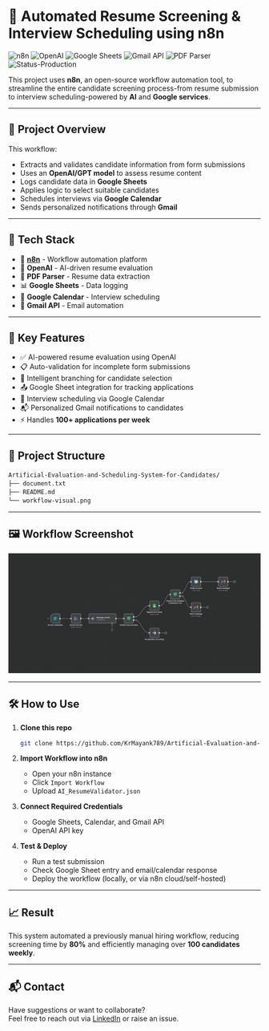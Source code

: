 # 📄 Automated Resume Screening & Interview Scheduling using n8n
![n8n](https://img.shields.io/badge/Automation-n8n-4E9DDE?logo=n8n&logoColor=white)
![OpenAI](https://img.shields.io/badge/AI%20Model-OpenAI-ffb400?logo=openai)
![Google Sheets](https://img.shields.io/badge/Data-Google%20Sheets-34A853?logo=google-sheets&logoColor=white)
![Gmail API](https://img.shields.io/badge/Email-Gmail%20API-D14836?logo=gmail&logoColor=white)
![PDF Parser](https://img.shields.io/badge/Resume-PDF%20Parser-lightgrey)
![Status-Production](https://img.shields.io/badge/Status-In%20Use-brightgreen)

This project uses **n8n**, an open-source workflow automation tool, to streamline the entire candidate screening process-from resume submission to interview scheduling-powered by **AI** and **Google services**.

---

## 🚀 Project Overview

This workflow:
- Extracts and validates candidate information from form submissions
- Uses an **OpenAI/GPT model** to assess resume content
- Logs candidate data in **Google Sheets**
- Applies logic to select suitable candidates
- Schedules interviews via **Google Calendar**
- Sends personalized notifications through **Gmail**

---

## 🧠 Tech Stack

- 🔄 **[n8n](https://n8n.io/)** - Workflow automation platform
- 🤖 **OpenAI** - AI-driven resume evaluation
- 📄 **PDF Parser** - Resume data extraction
- 📊 **Google Sheets** - Data logging
- 📅 **Google Calendar** - Interview scheduling
- 📧 **Gmail API** - Email automation

---

## 🧪 Key Features

- ✅ AI-powered resume evaluation using OpenAI
- 📋 Auto-validation for incomplete form submissions
- 🧠 Intelligent branching for candidate selection
- 📤 Google Sheet integration for tracking applications
- 📆 Interview scheduling via Google Calendar
- 📬 Personalized Gmail notifications to candidates
- ⚡ Handles **100+ applications per week**

---

## 📂 Project Structure

```bash
Artificial-Evaluation-and-Scheduling-System-for-Candidates/
├── document.txt
├── README.md
└── workflow-visual.png

```

---

## 🖼️ Workflow Screenshot

![Workflow Screenshot](workflow-visual.png)

---

## 🛠️ How to Use

1. **Clone this repo**  
   ```bash
   git clone https://github.com/KrMayank789/Artificial-Evaluation-and-Scheduling-System-for-Candidates.git
   ```

2. **Import Workflow into n8n**
   - Open your n8n instance
   - Click `Import Workflow`
   - Upload `AI_ResumeValidator.json`

3. **Connect Required Credentials**
   - Google Sheets, Calendar, and Gmail API
   - OpenAI API key

4. **Test & Deploy**
   - Run a test submission
   - Check Google Sheet entry and email/calendar response
   - Deploy the workflow (locally, or via n8n cloud/self-hosted)

---

## 📈 Result

This system automated a previously manual hiring workflow, reducing screening time by **80%** and efficiently managing over **100 candidates weekly**.

---

## 📬 Contact

Have suggestions or want to collaborate?  
Feel free to reach out via [LinkedIn](https://linkedin.com/in/deepbendu-debnath) or raise an issue.
